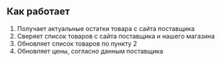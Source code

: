 ## Как работает
1. Получает актуальные остатки товара с сайта поставщика 
2. Сверяет список товаров с сайта поставщика и нашего магазина
3. Обновляет список товаров по пункту 2
4. Обновляет цены, согласно данным поставщика